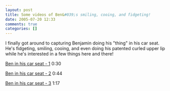 ```yaml
---
layout: post
title: Some videos of Ben&#039;s smiling, cooing, and fidgeting!
date: 2005-07-20 12:33
comments: true
categories: []
---
```

I finally got around to capturing Benjamin doing his "thing" in his car seat. He's fidgeting, smiling, cooing, and even doing his patented curled upper lip while he's interested in a few things here and there!

<a title="Ben in his car seat" href="videos/benchair.wmv">Ben in his car seat - 1</a> 0:30

<a title="Ben in his car seat" href="videos/benchair2.wmv">Ben in his car seat - 2</a> 0:44

<a title="Ben in his car seat" href="videos/benchair3.wmv">Ben in his car seat - 3</a> 1:17
